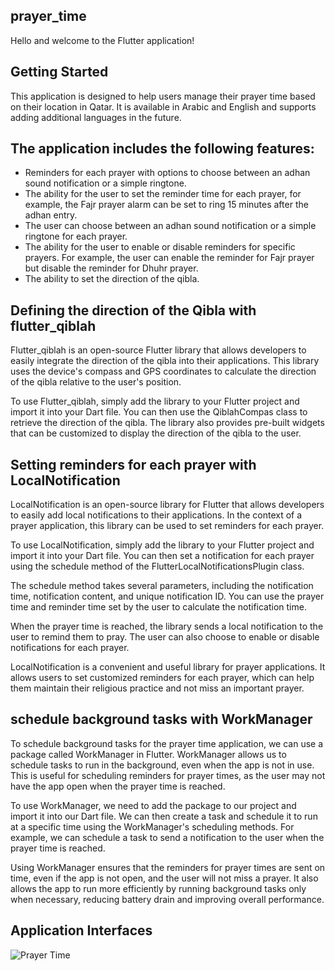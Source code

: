## prayer_time

Hello and welcome to the Flutter application!

## Getting Started

This application is designed to help users manage their prayer time based on their location in Qatar. It is available in Arabic and English and supports adding additional languages in the future.

## The application includes the following features:

  - Reminders for each prayer with options to choose between an adhan sound notification or a simple ringtone.
  - The ability for the user to set the reminder time for each prayer, for example, the Fajr prayer alarm can be set to ring 15 minutes after the adhan entry.
  - The user can choose between an adhan sound notification or a simple ringtone for each prayer.
  - The ability for the user to enable or disable reminders for specific prayers. For example, the user can enable the reminder for Fajr prayer but disable the         reminder for Dhuhr prayer.
  - The ability to set the direction of the qibla.

## Defining the direction of the Qibla with flutter_qiblah


Flutter_qiblah is an open-source Flutter library that allows developers to easily integrate the direction of the qibla into their applications. This library uses the device's compass and GPS coordinates to calculate the direction of the qibla relative to the user's position.

To use Flutter_qiblah, simply add the library to your Flutter project and import it into your Dart file. You can then use the QiblahCompas class to retrieve the direction of the qibla. The library also provides pre-built widgets that can be customized to display the direction of the qibla to the user.

## Setting reminders for each prayer with LocalNotification

LocalNotification is an open-source library for Flutter that allows developers to easily add local notifications to their applications. In the context of a prayer application, this library can be used to set reminders for each prayer.

To use LocalNotification, simply add the library to your Flutter project and import it into your Dart file. You can then set a notification for each prayer using the schedule method of the FlutterLocalNotificationsPlugin class.

The schedule method takes several parameters, including the notification time, notification content, and unique notification ID. You can use the prayer time and reminder time set by the user to calculate the notification time.

When the prayer time is reached, the library sends a local notification to the user to remind them to pray. The user can also choose to enable or disable notifications for each prayer.

LocalNotification is a convenient and useful library for prayer applications. It allows users to set customized reminders for each prayer, which can help them maintain their religious practice and not miss an important prayer.

## schedule background tasks with WorkManager

To schedule background tasks for the prayer time application, we can use a package called WorkManager in Flutter. WorkManager allows us to schedule tasks to run in the background, even when the app is not in use. This is useful for scheduling reminders for prayer times, as the user may not have the app open when the prayer time is reached.

To use WorkManager, we need to add the package to our project and import it into our Dart file. We can then create a task and schedule it to run at a specific time using the WorkManager's scheduling methods. For example, we can schedule a task to send a notification to the user when the prayer time is reached.

Using WorkManager ensures that the reminders for prayer times are sent on time, even if the app is not open, and the user will not miss a prayer. It also allows the app to run more efficiently by running background tasks only when necessary, reducing battery drain and improving overall performance.

## Application Interfaces

![Prayer Time](https://user-images.githubusercontent.com/66421436/235308781-eb385055-ed3a-4cd1-8b99-46a804b3c03b.png)

